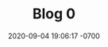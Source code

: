 ---
layout: post
title:  "Blog 0"
date:   2020-09-04 19:06:17 -0700
categories: Installing Jekyll
---